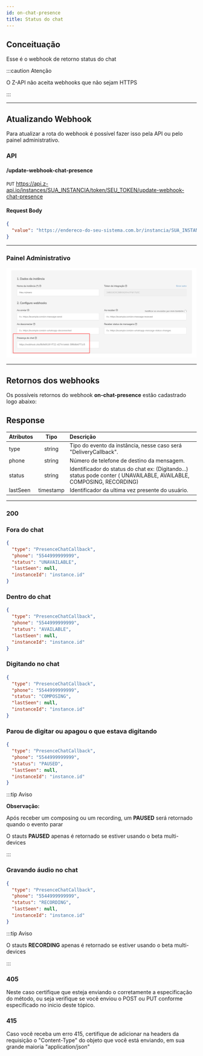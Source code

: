 ```yaml
---
id: on-chat-presence
title: Status do chat
---
```


## Conceituação

Esse é o webhook de retorno status do chat

:::caution Atenção

O Z-API não aceita webhooks que não sejam HTTPS

:::

---

## Atualizando Webhook

Para atualizar a rota do webhook é possível fazer isso pela API ou pelo painel administrativo.

### API

#### /update-webhook-chat-presence

`PUT` https://api.z-api.io/instances/SUA_INSTANCIA/token/SEU_TOKEN/update-webhook-chat-presence

#### Request Body

```json
{
  "value": "https://endereco-do-seu-sistema.com.br/instancia/SUA_INSTANCIA/presence"
}
```

---

### Painel Administrativo

![img](../../img/chatPresence.png)

---

## Retornos dos webhooks

Os possíveis retornos do webhook **on-chat-presence** estão cadastrado logo abaixo:

## Response

| Atributos | Tipo | Descrição |
| :-- | :-: | :-- |
| type | string | Tipo do evento da instância, nesse caso será "DeliveryCallback". |
| phone | string | Número de telefone de destino da mensagem. |
| status | string | Identificador do status do chat ex: (Digitando...) status pode conter ( UNAVAILABLE, AVAILABLE, COMPOSING, RECORDING) |
| lastSeen | timestamp | Identificador da ultima vez presente do usuário. |

---

### 200

### Fora do chat

```json
{
  "type": "PresenceChatCallback",
  "phone": "5544999999999",
  "status": "UNAVAILABLE",
  "lastSeen": null,
  "instanceId": "instance.id"
}
```

### Dentro do chat

```json
{
  "type": "PresenceChatCallback",
  "phone": "5544999999999",
  "status": "AVAILABLE",
  "lastSeen": null,
  "instanceId": "instance.id"
}
```

### Digitando no chat

```json
{
  "type": "PresenceChatCallback",
  "phone": "5544999999999",
  "status": "COMPOSING",
  "lastSeen": null,
  "instanceId": "instance.id"
}
```

### Parou de digitar ou apagou o que estava digitando

```json
{
  "type": "PresenceChatCallback",
  "phone": "5544999999999",
  "status": "PAUSED",
  "lastSeen": null,
  "instanceId": "instance.id"
}
```

:::tip Aviso

**Observação:**

Após receber um composing ou um recording, um **PAUSED** será retornado quando o evento parar

O stauts **PAUSED** apenas é retornado se estiver usando o beta multi-devices

:::

### Gravando áudio no chat

```json
{
  "type": "PresenceChatCallback",
  "phone": "5544999999999",
  "status": "RECORDING",
  "lastSeen": null,
  "instanceId": "instance.id"
}
```

:::tip Aviso

O stauts **RECORDING** apenas é retornado se estiver usando o beta multi-devices

:::

### 405

Neste caso certifique que esteja enviando o corretamente a especificação do método, ou seja verifique se você enviou o POST ou PUT conforme especificado no inicio deste tópico.

### 415

Caso você receba um erro 415, certifique de adicionar na headers da requisição o "Content-Type" do objeto que você está enviando, em sua grande maioria "application/json"

<!-- ---

## Code

<iframe src="//api.apiembed.com/?source=https://raw.githubusercontent.com/Z-API/z-api-docs/main/json-examples/on-chat-presence.json&targets=all" frameborder="0" scrolling="no" width="100%" height="500px" seamless></iframe> -->
